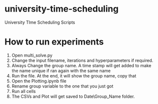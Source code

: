# university-time-scheduling
 University TIme Scheduling Scripts

# How to run experiments
1. Open multi_solve.py
2. Change the input filename, iterations and hyperparameters if required. 
3. Always Change the group name. A time stamp will get added to make the name unique if ran again with the same name
4. Run the file. At the end, it will show the group name, copy that
5. Open the Plotting.ipynb file
6. Rename group variable to the one that you just got
7. Run all cells
8. The CSVs and Plot will get saved to Date\Group_Name folder. 

